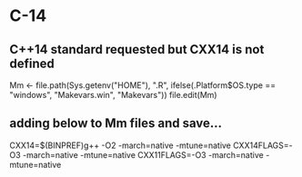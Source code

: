 # C-14

## C++14 standard requested but CXX14 is not defined

Mm <- file.path(Sys.getenv("HOME"), ".R", ifelse(.Platform$OS.type == "windows", "Makevars.win", "Makevars"))
file.edit(Mm)

## adding below to Mm files and save... 

CXX14=$(BINPREF)g++ -O2 -march=native -mtune=native
CXX14FLAGS=-O3 -march=native -mtune=native
CXX11FLAGS=-O3 -march=native -mtune=native
